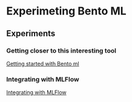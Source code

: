 # Experimeting Bento ML


## Experiments

### Getting closer to this interesting tool

[Getting started with Bento ml](./getting_started_with_bentoml/)

### Integrating with MLFlow
[Integrating with MLFlow](./integrating_with_ml_flow/)